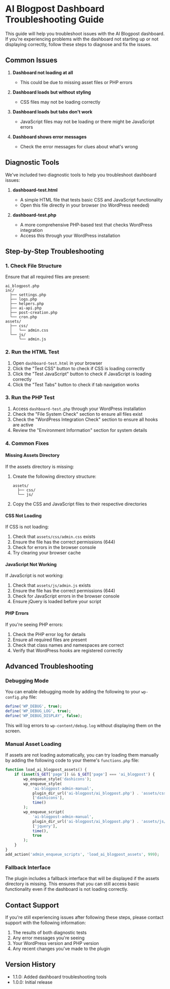 # AI Blogpost Dashboard Troubleshooting Guide

This guide will help you troubleshoot issues with the AI Blogpost dashboard. If you're experiencing problems with the dashboard not starting up or not displaying correctly, follow these steps to diagnose and fix the issues.

## Common Issues

1. **Dashboard not loading at all**
   - This could be due to missing asset files or PHP errors
   
2. **Dashboard loads but without styling**
   - CSS files may not be loading correctly
   
3. **Dashboard loads but tabs don't work**
   - JavaScript files may not be loading or there might be JavaScript errors

4. **Dashboard shows error messages**
   - Check the error messages for clues about what's wrong

## Diagnostic Tools

We've included two diagnostic tools to help you troubleshoot dashboard issues:

1. **dashboard-test.html**
   - A simple HTML file that tests basic CSS and JavaScript functionality
   - Open this file directly in your browser (no WordPress needed)
   
2. **dashboard-test.php**
   - A more comprehensive PHP-based test that checks WordPress integration
   - Access this through your WordPress installation

## Step-by-Step Troubleshooting

### 1. Check File Structure

Ensure that all required files are present:

```
ai_blogpost.php
inc/
  ├── settings.php
  ├── logs.php
  ├── helpers.php
  ├── ai-api.php
  ├── post-creation.php
  └── cron.php
assets/
  ├── css/
  │   └── admin.css
  └── js/
      └── admin.js
```

### 2. Run the HTML Test

1. Open `dashboard-test.html` in your browser
2. Click the "Test CSS" button to check if CSS is loading correctly
3. Click the "Test JavaScript" button to check if JavaScript is loading correctly
4. Click the "Test Tabs" button to check if tab navigation works

### 3. Run the PHP Test

1. Access `dashboard-test.php` through your WordPress installation
2. Check the "File System Check" section to ensure all files exist
3. Check the "WordPress Integration Check" section to ensure all hooks are active
4. Review the "Environment Information" section for system details

### 4. Common Fixes

#### Missing Assets Directory

If the assets directory is missing:

1. Create the following directory structure:
   ```
   assets/
     ├── css/
     └── js/
   ```
2. Copy the CSS and JavaScript files to their respective directories

#### CSS Not Loading

If CSS is not loading:

1. Check that `assets/css/admin.css` exists
2. Ensure the file has the correct permissions (644)
3. Check for errors in the browser console
4. Try clearing your browser cache

#### JavaScript Not Working

If JavaScript is not working:

1. Check that `assets/js/admin.js` exists
2. Ensure the file has the correct permissions (644)
3. Check for JavaScript errors in the browser console
4. Ensure jQuery is loaded before your script

#### PHP Errors

If you're seeing PHP errors:

1. Check the PHP error log for details
2. Ensure all required files are present
3. Check that class names and namespaces are correct
4. Verify that WordPress hooks are registered correctly

## Advanced Troubleshooting

### Debugging Mode

You can enable debugging mode by adding the following to your `wp-config.php` file:

```php
define('WP_DEBUG', true);
define('WP_DEBUG_LOG', true);
define('WP_DEBUG_DISPLAY', false);
```

This will log errors to `wp-content/debug.log` without displaying them on the screen.

### Manual Asset Loading

If assets are not loading automatically, you can try loading them manually by adding the following code to your theme's `functions.php` file:

```php
function load_ai_blogpost_assets() {
    if (isset($_GET['page']) && $_GET['page'] === 'ai_blogpost') {
        wp_enqueue_style('dashicons');
        wp_enqueue_style(
            'ai-blogpost-admin-manual',
            plugin_dir_url('ai-blogpost/ai_blogpost.php') . 'assets/css/admin.css',
            ['dashicons'],
            time()
        );
        wp_enqueue_script(
            'ai-blogpost-admin-manual',
            plugin_dir_url('ai-blogpost/ai_blogpost.php') . 'assets/js/admin.js',
            ['jquery'],
            time(),
            true
        );
    }
}
add_action('admin_enqueue_scripts', 'load_ai_blogpost_assets', 999);
```

### Fallback Interface

The plugin includes a fallback interface that will be displayed if the assets directory is missing. This ensures that you can still access basic functionality even if the dashboard is not loading correctly.

## Contact Support

If you're still experiencing issues after following these steps, please contact support with the following information:

1. The results of both diagnostic tests
2. Any error messages you're seeing
3. Your WordPress version and PHP version
4. Any recent changes you've made to the plugin

## Version History

- 1.1.0: Added dashboard troubleshooting tools
- 1.0.0: Initial release
